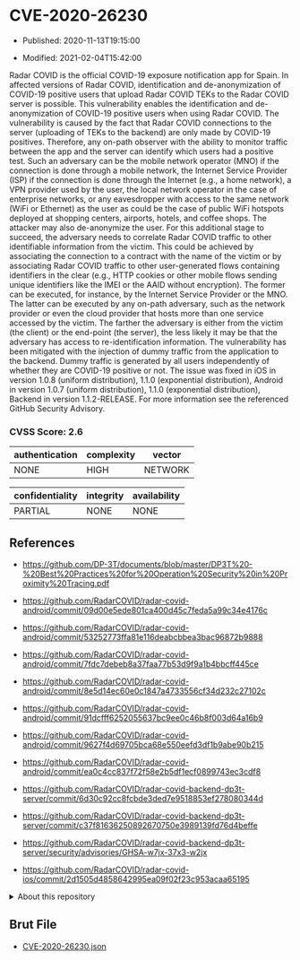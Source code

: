 # CVE-2020-26230

- Published: 2020-11-13T19:15:00

- Modified: 2021-02-04T15:42:00

Radar COVID is the official COVID-19 exposure notification app for Spain. In affected versions of Radar COVID, identification and de-anonymization of COVID-19 positive users that upload Radar COVID TEKs to the Radar COVID server is possible. This vulnerability enables the identification and de-anonymization of COVID-19 positive users when using Radar COVID. The vulnerability is caused by the fact that Radar COVID connections to the server (uploading of TEKs to the backend) are only made by COVID-19 positives. Therefore, any on-path observer with the ability to monitor traffic between the app and the server can identify which users had a positive test. Such an adversary can be the mobile network operator (MNO) if the connection is done through a mobile network, the Internet Service Provider (ISP) if the connection is done through the Internet (e.g., a home network), a VPN provider used by the user, the local network operator in the case of enterprise networks, or any eavesdropper with access to the same network (WiFi or Ethernet) as the user as could be the case of public WiFi hotspots deployed at shopping centers, airports, hotels, and coffee shops. The attacker may also de-anonymize the user. For this additional stage to succeed, the adversary needs to correlate Radar COVID traffic to other identifiable information from the victim. This could be achieved by associating the connection to a contract with the name of the victim or by associating Radar COVID traffic to other user-generated flows containing identifiers in the clear (e.g., HTTP cookies or other mobile flows sending unique identifiers like the IMEI or the AAID without encryption). The former can be executed, for instance, by the Internet Service Provider or the MNO. The latter can be executed by any on-path adversary, such as the network provider or even the cloud provider that hosts more than one service accessed by the victim. The farther the adversary is either from the victim (the client) or the end-point (the server), the less likely it may be that the adversary has access to re-identification information. The vulnerability has been mitigated with the injection of dummy traffic from the application to the backend. Dummy traffic is generated by all users independently of whether they are COVID-19 positive or not. The issue was fixed in iOS in version 1.0.8 (uniform distribution), 1.1.0 (exponential distribution), Android in version 1.0.7 (uniform distribution), 1.1.0 (exponential distribution), Backend in version 1.1.2-RELEASE. For more information see the referenced GitHub Security Advisory.

### CVSS Score: **2.6**

| authentication | complexity | vector |
| --- | --- | --- |
| NONE | HIGH | NETWORK |

| confidentiality | integrity | availability |
| --- | --- | --- |
| PARTIAL | NONE | NONE |

## References

* https://github.com/DP-3T/documents/blob/master/DP3T%20-%20Best%20Practices%20for%20Operation%20Security%20in%20Proximity%20Tracing.pdf

* https://github.com/RadarCOVID/radar-covid-android/commit/09d00e5ede801ca400d45c7feda5a99c34e4176c

* https://github.com/RadarCOVID/radar-covid-android/commit/53252773ffa81e116deabcbbea3bac96872b9888

* https://github.com/RadarCOVID/radar-covid-android/commit/7fdc7debeb8a37faa77b53d9f9a1b4bbcff445ce

* https://github.com/RadarCOVID/radar-covid-android/commit/8e5d14ec60e0c1847a4733556cf34d232c27102c

* https://github.com/RadarCOVID/radar-covid-android/commit/91dcfff6252055637bc9ee0c46b8f003d64a16b9

* https://github.com/RadarCOVID/radar-covid-android/commit/9627f4d69705bca68e550eefd3df1b9abe90b215

* https://github.com/RadarCOVID/radar-covid-android/commit/ea0c4cc837f72f58e2b5df1ecf0899743ec3cdf8

* https://github.com/RadarCOVID/radar-covid-backend-dp3t-server/commit/6d30c92cc8fcbde3ded7e9518853ef278080344d

* https://github.com/RadarCOVID/radar-covid-backend-dp3t-server/commit/c37f81636250892670750e3989139fd76d4beffe

* https://github.com/RadarCOVID/radar-covid-backend-dp3t-server/security/advisories/GHSA-w7jx-37x3-w2jx

* https://github.com/RadarCOVID/radar-covid-ios/commit/2d1505d4858642995ea09f02f23c953acaa65195

<details>
<summary>About this repository</summary> 

  This repository is part of the project [Live Hack CVE](https://github.com/Live-Hack-CVE). Main website can be found [www.live-hack.org](https://www.live-hack.org) 
  
  Made by [Sn0wAlice](https://github.com/Sn0wAlice) for the people that care about security and need to have a feed of the latest CVEs. Hope you enjoy it, don't forget to star the repo and follow me on [Twitter](https://twitter.com/Sn0wAlice) and [Github](https://github.com/Sn0wAlice). And that is my [personnal website](https://www.alice-snow.me/)

  - [Home Page](https://github.com/Live-Hack-CVE)
  - [Framework](https://github.com/Live-Hack-CVE/cve-framework)
  - [CVE database](https://github.com/Live-Hack-CVE/full_database)
  - [Changelog](https://github.com/Live-Hack-CVE/Changelog)
</details>

## Brut File

* [CVE-2020-26230.json](https://raw.githubusercontent.com/Live-Hack-CVE/full_database/main/cves/2020/CVE-2020-26230.json)

